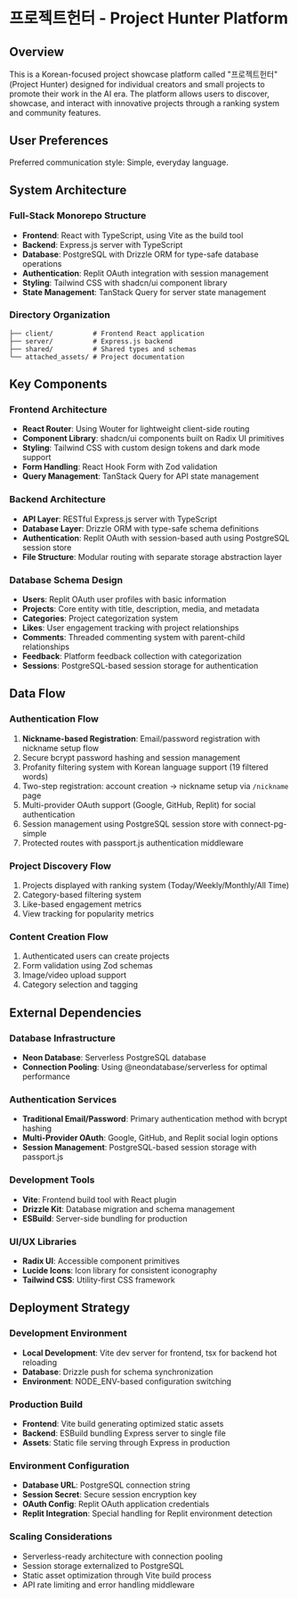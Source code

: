 # 프로젝트헌터 - Project Hunter Platform

## Overview

This is a Korean-focused project showcase platform called "프로젝트헌터" (Project Hunter) designed for individual creators and small projects to promote their work in the AI era. The platform allows users to discover, showcase, and interact with innovative projects through a ranking system and community features.

## User Preferences

Preferred communication style: Simple, everyday language.

## System Architecture

### Full-Stack Monorepo Structure
- **Frontend**: React with TypeScript, using Vite as the build tool
- **Backend**: Express.js server with TypeScript
- **Database**: PostgreSQL with Drizzle ORM for type-safe database operations
- **Authentication**: Replit OAuth integration with session management
- **Styling**: Tailwind CSS with shadcn/ui component library
- **State Management**: TanStack Query for server state management

### Directory Organization
```
├── client/          # Frontend React application
├── server/          # Express.js backend
├── shared/          # Shared types and schemas
└── attached_assets/ # Project documentation
```

## Key Components

### Frontend Architecture
- **React Router**: Using Wouter for lightweight client-side routing
- **Component Library**: shadcn/ui components built on Radix UI primitives
- **Styling**: Tailwind CSS with custom design tokens and dark mode support
- **Form Handling**: React Hook Form with Zod validation
- **Query Management**: TanStack Query for API state management

### Backend Architecture
- **API Layer**: RESTful Express.js server with TypeScript
- **Database Layer**: Drizzle ORM with type-safe schema definitions
- **Authentication**: Replit OAuth with session-based auth using PostgreSQL session store
- **File Structure**: Modular routing with separate storage abstraction layer

### Database Schema Design
- **Users**: Replit OAuth user profiles with basic information
- **Projects**: Core entity with title, description, media, and metadata
- **Categories**: Project categorization system
- **Likes**: User engagement tracking with project relationships
- **Comments**: Threaded commenting system with parent-child relationships
- **Feedback**: Platform feedback collection with categorization
- **Sessions**: PostgreSQL-based session storage for authentication

## Data Flow

### Authentication Flow
1. **Nickname-based Registration**: Email/password registration with nickname setup flow
2. Secure bcrypt password hashing and session management
3. Profanity filtering system with Korean language support (19 filtered words)
4. Two-step registration: account creation → nickname setup via `/nickname` page
5. Multi-provider OAuth support (Google, GitHub, Replit) for social authentication
6. Session management using PostgreSQL session store with connect-pg-simple
7. Protected routes with passport.js authentication middleware

### Project Discovery Flow
1. Projects displayed with ranking system (Today/Weekly/Monthly/All Time)
2. Category-based filtering system
3. Like-based engagement metrics
4. View tracking for popularity metrics

### Content Creation Flow
1. Authenticated users can create projects
2. Form validation using Zod schemas
3. Image/video upload support
4. Category selection and tagging

## External Dependencies

### Database Infrastructure
- **Neon Database**: Serverless PostgreSQL database
- **Connection Pooling**: Using @neondatabase/serverless for optimal performance

### Authentication Services
- **Traditional Email/Password**: Primary authentication method with bcrypt hashing
- **Multi-Provider OAuth**: Google, GitHub, and Replit social login options
- **Session Management**: PostgreSQL-based session storage with passport.js

### Development Tools
- **Vite**: Frontend build tool with React plugin
- **Drizzle Kit**: Database migration and schema management
- **ESBuild**: Server-side bundling for production

### UI/UX Libraries
- **Radix UI**: Accessible component primitives
- **Lucide Icons**: Icon library for consistent iconography
- **Tailwind CSS**: Utility-first CSS framework

## Deployment Strategy

### Development Environment
- **Local Development**: Vite dev server for frontend, tsx for backend hot reloading
- **Database**: Drizzle push for schema synchronization
- **Environment**: NODE_ENV-based configuration switching

### Production Build
- **Frontend**: Vite build generating optimized static assets
- **Backend**: ESBuild bundling Express server to single file
- **Assets**: Static file serving through Express in production

### Environment Configuration
- **Database URL**: PostgreSQL connection string
- **Session Secret**: Secure session encryption key
- **OAuth Config**: Replit OAuth application credentials
- **Replit Integration**: Special handling for Replit environment detection

### Scaling Considerations
- Serverless-ready architecture with connection pooling
- Session storage externalized to PostgreSQL
- Static asset optimization through Vite build process
- API rate limiting and error handling middleware